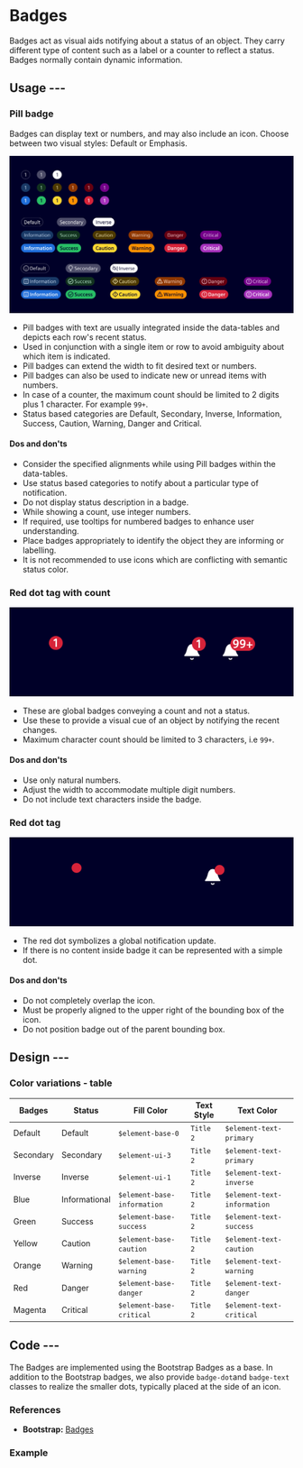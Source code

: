 <!-- markdownlint-disable-file MD024 -->
# Badges

Badges act as visual aids notifying about a status of an object.
They carry different type of content such as a label or a counter to reflect a status.
Badges normally contain dynamic information.

## Usage ---

### Pill badge

Badges can display text or numbers, and may also include an icon. Choose between two visual styles: Default or Emphasis.

![Pill badge](images/pill-badge.png)

- Pill badges with text are usually integrated inside the data-tables and depicts each row's recent status.
- Used in conjunction with a single item or row to avoid ambiguity about which item is indicated.
- Pill badges can extend the width to fit desired text or numbers.
- Pill badges can also be used to indicate new or unread items with numbers.
- In case of a counter, the maximum count should be limited to 2 digits plus 1 character. For example `99+`.
- Status based categories are Default, Secondary, Inverse, Information, Success, Caution, Warning, Danger and Critical.

#### Dos and don'ts

- Consider the specified alignments while using Pill badges within the data-tables.
- Use status based categories to notify about a particular type of notification.
- Do not display status description in a badge.
- While showing a count, use integer numbers.
- If required, use tooltips for numbered badges to enhance user understanding.
- Place badges appropriately to identify the object they are informing or labelling.
- It is not recommended to use icons which are conflicting with semantic status color.

### Red dot tag with count

![Red dot tag with count](images/red-dot-with-count.png)

- These are global badges conveying a count and not a status.
- Use these to provide a visual cue of an object by notifying the recent changes.
- Maximum character count should be limited to 3 characters, i.e `99+`.

#### Dos and don'ts

- Use only natural numbers.
- Adjust the width to accommodate multiple digit numbers.
- Do not include text characters inside the badge.

### Red dot tag

![Red dot tag](images/red-dot-tag.png)

- The red dot symbolizes a global notification update.
- If there is no content inside badge it can be represented with a simple dot.

#### Dos and don'ts

- Do not completely overlap the icon.
- Must be properly aligned to the upper right of the bounding box of the icon.
- Do not position badge out of the parent bounding box.

## Design ---

### Color variations - table

| Badges    | Status        | Fill Color                  | Text Style | Text Color                  |
|-----------|---------------|-----------------------------|------------|-----------------------------|
| Default   | Default       | `$element-base-0`           | `Title 2`  | `$element-text-primary`     |
| Secondary | Secondary     | `$element-ui-3`             | `Title 2`  | `$element-text-primary`     |
| Inverse   | Inverse       | `$element-ui-1`             | `Title 2`  | `$element-text-inverse`     |
| Blue      | Informational | `$element-base-information` | `Title 2`  | `$element-text-information` |
| Green     | Success       | `$element-base-success`     | `Title 2`  | `$element-text-success`     |
| Yellow    | Caution       | `$element-base-caution`     | `Title 2`  | `$element-text-caution`     |
| Orange    | Warning       | `$element-base-warning`     | `Title 2`  | `$element-text-warning`     |
| Red       | Danger        | `$element-base-danger`      | `Title 2`  | `$element-text-danger`      |
| Magenta   | Critical      | `$element-base-critical`    | `Title 2`  | `$element-text-critical`    |

## Code ---

The Badges are implemented using the Bootstrap Badges as a base. In addition to the Bootstrap badges,
we also provide `badge-dot`and `badge-text` classes to realize the smaller dots, typically placed at
the side of an icon.

### References

- **Bootstrap:** [Badges](https://getbootstrap.com/docs/5.1/components/badge/)

### Example

<si-docs-component example="badges/badges"></si-docs-component>

